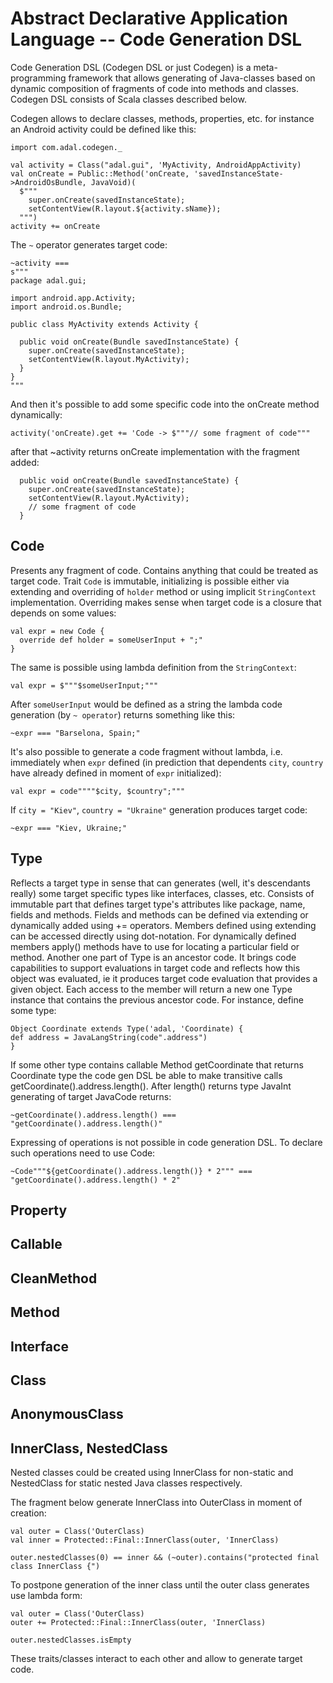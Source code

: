 Abstract Declarative Application Language -- Code Generation DSL
===============================================================

Code Generation DSL (Codegen DSL or just Codegen) is a meta-programming framework that allows generating of Java-classes based on dynamic composition of fragments of code into methods and classes.
Codegen DSL consists of Scala classes described below.

Codegen allows to declare classes, methods, properties, etc. for instance an Android activity could be defined like this:
```
import com.adal.codegen._

val activity = Class("adal.gui", 'MyActivity, AndroidAppActivity)
val onCreate = Public::Method('onCreate, 'savedInstanceState->AndroidOsBundle, JavaVoid)(
  $"""
    super.onCreate(savedInstanceState);
    setContentView(R.layout.${activity.sName});
  """)
activity += onCreate
```
 
The `~` operator generates target code:
```
~activity ===
s"""
package adal.gui;

import android.app.Activity;
import android.os.Bundle;

public class MyActivity extends Activity {
  
  public void onCreate(Bundle savedInstanceState) {
    super.onCreate(savedInstanceState);
    setContentView(R.layout.MyActivity);
  }
}
"""
```

And then it's possible to add some specific code into the onCreate method dynamically:
```
activity('onCreate).get += 'Code -> $"""// some fragment of code"""
```

after that ~activity returns onCreate implementation with the fragment added:
```
  public void onCreate(Bundle savedInstanceState) {
    super.onCreate(savedInstanceState);
    setContentView(R.layout.MyActivity);
    // some fragment of code
  }
```

Code
----

Presents any fragment of code.
Contains anything that could be treated as target code. Trait `Code` is immutable, initializing is possible either via extending and overriding of `holder` method or using implicit `StringContext` implementation.
Overriding makes sense when target code is a closure that depends on some values:
```
val expr = new Code {
  override def holder = someUserInput + ";"
}
```

The same is possible using lambda definition from the `StringContext`:
```
val expr = $"""$someUserInput;"""
```

After `someUserInput` would be defined as a string the lambda code generation (by `~ operator`) returns something like this:
```
~expr === "Barselona, Spain;"
```

It's also possible to generate a code fragment without lambda, i.e. immediately when `expr` defined (in prediction that dependents `city`, `country` have already defined in moment of `expr` initialized):
```
val expr = code""""$city, $country";"""
```

If `city = "Kiev"`, `country = "Ukraine"` generation produces target code:
```
~expr === "Kiev, Ukraine;"
```

Type
----

Reflects a target type in sense that can generates (well, it's descendants really) some target specific types like interfaces, classes, etc.
Consists of immutable part that defines target type's attributes like package, name, fields and methods. Fields and methods can be defined via extending or dynamically added using += operators. Members defined using extending can be accessed directly using dot-notation. For dynamically defined members apply() methods have to use for locating a particular field or method.
Another one part of Type is an ancestor code. It brings code capabilities to support evaluations in target code and reflects how this object was evaluated, ie it produces target code evaluation that provides a given object. Each access to the member will return a new one Type instance that contains the previous ancestor code. For instance, define some type:
```
Object Coordinate extends Type('adal, 'Coordinate) {
def address = JavaLangString(code".address")
}
```

If some other type contains callable Method getCoordinate that returns Coordinate type the code gen DSL be able to make transitive calls getCoordinate().address.length(). After length() returns type JavaInt generating of target JavaCode returns:
```
~getCoordinate().address.length() === "getCoordinate().address.length()"
```

Expressing of operations is not possible in code generation DSL. To declare such operations need to use Code:
```
~Code"""${getCoordinate().address.length()} * 2""" === "getCoordinate().address.length() * 2"
```

Property
--------

Callable
--------

CleanMethod
-----------

Method
------

Interface
---------

Class
-----

AnonymousClass
--------------

InnerClass, NestedClass
-----------------------

Nested classes could be created using InnerClass for non-static and NestedClass for static nested Java classes respectively.

The fragment below generate InnerClass into OuterClass in moment of creation:

```
val outer = Class('OuterClass)
val inner = Protected::Final::InnerClass(outer, 'InnerClass)

outer.nestedClasses(0) == inner && (~outer).contains("protected final class InnerClass {")
```

To postpone generation of the inner class until the outer class generates use lambda form:

```
val outer = Class('OuterClass)
outer += Protected::Final::InnerClass(outer, 'InnerClass)

outer.nestedClasses.isEmpty
```



These traits/classes interact to each other and allow to generate target code.
